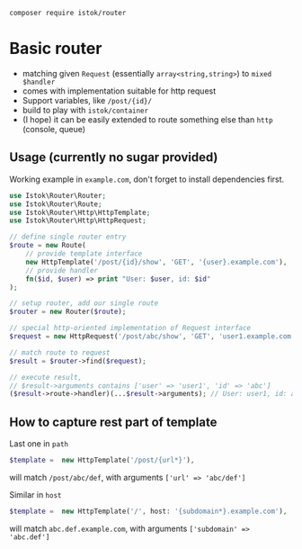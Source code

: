 ```shell
composer require istok/router
```

# Basic router

- matching given `Request` (essentially `array<string,string>`) to `mixed $handler`
- comes with implementation suitable for http request
- Support variables, like `/post/{id}/`
- build to play with `istok/container`
- (I hope) it can be easily extended to route something else than `http` (console, queue)

## Usage (currently no sugar provided)

Working example in `example.com`, don't forget to install dependencies first.

```php
use Istok\Router\Router;
use Istok\Router\Route;
use Istok\Router\Http\HttpTemplate;
use Istok\Router\Http\HttpRequest;

// define single router entry
$route = new Route(
    // provide template interface
    new HttpTemplate('/post/{id}/show', 'GET', '{user}.example.com'),
    // provide handler
    fn($id, $user) => print "User: $user, id: $id"
);

// setup router, add our single route
$router = new Router($route);

// special http-oriented implementation of Request interface
$request = new HttpRequest('/post/abc/show', 'GET', 'user1.example.com');

// match route to request
$result = $router->find($request);

// execute result,
// $result->arguments contains ['user' => 'user1', 'id' => 'abc']  
($result->route->handler)(...$result->arguments); // User: user1, id: abc 

```


## How to capture rest part of template
Last one in `path`
```php
$template =  new HttpTemplate('/post/{url*}'),
```
will match `/post/abc/def`, with arguments `['url' => 'abc/def']`

Similar in `host`
```php
$template =  new HttpTemplate('/', host: '{subdomain*}.example.com'),

```
will match `abc.def.example.com`, with arguments `['subdomain' => 'abc.def']`
